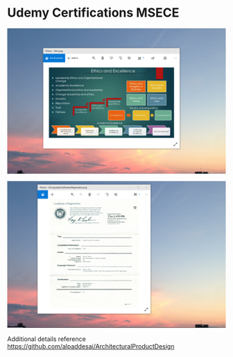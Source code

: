 # Udemy Certifications MSECE

![image](EthicsandExcellence.png)

![image](USCopyrightCertificate.png)

Additional details reference https://github.com/alpaddesai/ArchitecturalProductDesign
